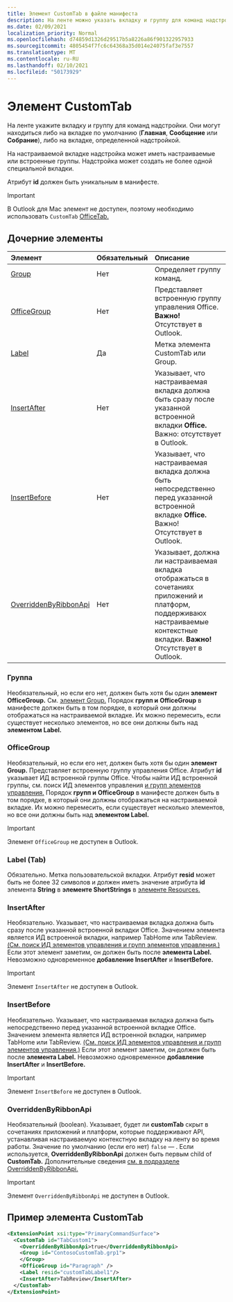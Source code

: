 ```yaml
---
title: Элемент CustomTab в файле манифеста
description: На ленте можно указать вкладку и группу для команд надстройки.
ms.date: 02/09/2021
localization_priority: Normal
ms.openlocfilehash: d74859d1326d29517b5a8226a86f901322957933
ms.sourcegitcommit: 4805454f7fc6c64368a35d014e24075faf3e7557
ms.translationtype: MT
ms.contentlocale: ru-RU
ms.lasthandoff: 02/10/2021
ms.locfileid: "50173929"
---
```

# <a name="customtab-element"></a>Элемент CustomTab

На ленте укажите вкладку и группу для команд надстройки. Они могут находиться либо на вкладке по умолчанию (**Главная**, **Сообщение** или **Собрание**), либо на вкладке, определенной надстройкой.

На настраиваемой вкладке надстройка может иметь настраиваемые или встроенные группы. Надстройка может создать не более одной специальной вкладки.

Атрибут **id** должен быть уникальным в манифесте.

> [!IMPORTANT]
> В Outlook для Mac элемент не доступен, поэтому необходимо использовать `CustomTab` [OfficeTab.](officetab.md)

## <a name="child-elements"></a>Дочерние элементы

|  Элемент |  Обязательный  |  Описание  |
|:-----|:-----|:-----|
|  [Group](group.md)      | Нет |  Определяет группу команд.  |
|  [OfficeGroup](#officegroup)      | Нет |  Представляет встроенную группу управления Office. **Важно!** Отсутствует в Outlook. |
|  [Label](#label-tab)      | Да |  Метка элемента CustomTab или Group.  |
|  [InsertAfter](#insertafter)      | Нет |  Указывает, что настраиваемая вкладка должна быть сразу после указанной встроенной вкладки **Office.** Важно: отсутствует в Outlook. |
|  [InsertBefore](#insertbefore)      | Нет |  Указывает, что настраиваемая вкладка должна быть непосредственно перед указанной встроенной вкладке **Office.** Важно! Отсутствует в Outlook. |
|  [OverriddenByRibbonApi](overriddenbyribbonapi.md)      | Нет |  Указывает, должна ли настраиваемая вкладка отображаться в сочетаниях приложений и платформ, поддерживаюх настраиваемые контекстные вкладки. **Важно!** Отсутствует в Outlook. |

### <a name="group"></a>Группа

Необязательный, но если его нет, должен быть хотя бы один **элемент OfficeGroup.** См. [элемент Group.](group.md) Порядок **групп и** **OfficeGroup** в манифесте должен быть в том порядке, в который они должны отображаться на настраиваемой вкладке. Их можно перемесить, если существует несколько элементов, но все они должны быть над **элементом Label.**

### <a name="officegroup"></a>OfficeGroup

Необязательный, но если его нет, должен быть хотя бы один **элемент Group.** Представляет встроенную группу управления Office. Атрибут **id** указывает ИД встроенной группы Office. Чтобы найти ИД встроенной группы, см. поиск ИД элементов управления [и групп элементов управления.](../../design/built-in-button-integration.md#find-the-ids-of-controls-and-control-groups) Порядок **групп и** **OfficeGroup** в манифесте должен быть в том порядке, в который они должны отображаться на настраиваемой вкладке. Их можно перемесить, если существует несколько элементов, но все они должны быть над **элементом Label.**

> [!IMPORTANT]
> Элемент `OfficeGroup` не доступен в Outlook.

### <a name="label-tab"></a>Label (Tab)

Обязательно. Метка пользовательской вкладки. Атрибут **resid** может быть не более 32 символов и должен иметь значение атрибута **id** элемента **String** в **элементе ShortStrings** в [элементе Resources.](resources.md)

### <a name="insertafter"></a>InsertAfter

Необязательно. Указывает, что настраиваемая вкладка должна быть сразу после указанной встроенной вкладки Office. Значением элемента является ИД встроенной вкладки, например TabHome или TabReview. [(См. поиск ИД элементов управления и групп элементов управления.)](../../design/built-in-button-integration.md#find-the-ids-of-controls-and-control-groups) Если этот элемент заметим, он должен быть после **элемента Label.** Невозможно одновременное **добавление InsertAfter** и **InsertBefore.**

> [!IMPORTANT]
> Элемент `InsertAfter` не доступен в Outlook.

### <a name="insertbefore"></a>InsertBefore

Необязательно. Указывает, что настраиваемая вкладка должна быть непосредственно перед указанной встроенной вкладке Office. Значением элемента является ИД встроенной вкладки, например TabHome или TabReview. [(См. поиск ИД элементов управления и групп элементов управления.)](../../design/built-in-button-integration.md#find-the-ids-of-controls-and-control-groups)  Если этот элемент заметим, он должен быть после **элемента Label.** Невозможно одновременное **добавление InsertAfter** и **InsertBefore.**

> [!IMPORTANT]
> Элемент `InsertBefore` не доступен в Outlook.

### <a name="overriddenbyribbonapi"></a>OverriddenByRibbonApi

Необязательный (boolean). Указывает, будет ли **customTab** скрыт в сочетаниях приложений и платформ, которые поддерживают API, устанавливая настраиваемую контекстную вкладку на ленту во время работы. Значение по умолчанию (если его нет) `false` — . Если используется, **OverriddenByRibbonApi**  должен быть первым child of **CustomTab.** Дополнительные сведения [см. в подразделе OverriddenByRibbonApi.](overriddenbyribbonapi.md)

> [!IMPORTANT]
> Элемент `OverriddenByRibbonApi` не доступен в Outlook.

## <a name="customtab-example"></a>Пример элемента CustomTab

```xml
<ExtensionPoint xsi:type="PrimaryCommandSurface">
  <CustomTab id="TabCustom1">
    <OverriddenByRibbonApi>true</OverriddenByRibbonApi>
    <Group id="ContosoCustomTab.grp1">
    </Group>
    <OfficeGroup id="Paragraph" />
    <Label resid="customTabLabel1"/>
    <InsertAfter>TabReview</InsertAfter>
  </CustomTab>
</ExtensionPoint>
```
